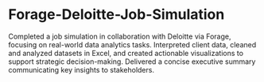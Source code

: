 # Forage-Deloitte-Job-Simulation
Completed a job simulation in collaboration with Deloitte via Forage, focusing on real-world data analytics tasks. Interpreted client data, cleaned and analyzed datasets in Excel, and created actionable visualizations to support strategic decision-making. Delivered a concise executive summary communicating key insights to stakeholders.
